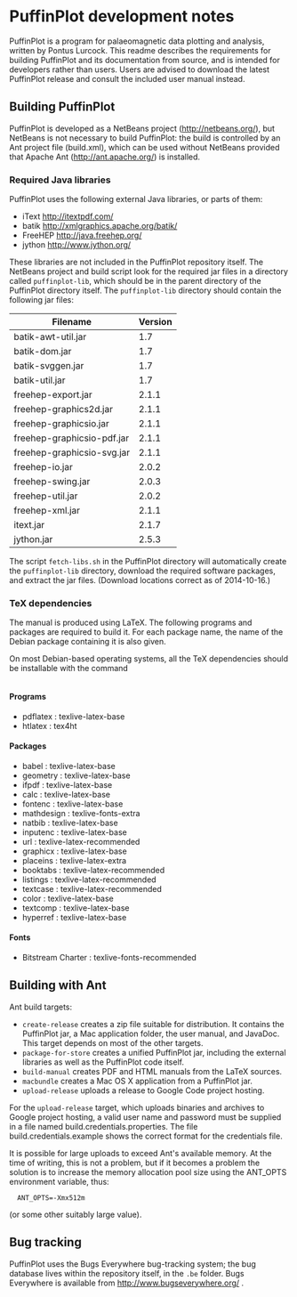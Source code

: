 # PuffinPlot development notes

PuffinPlot is a program for palaeomagnetic data plotting and analysis,
written by Pontus Lurcock. This readme describes the requirements for
building PuffinPlot and its documentation from source, and is intended
for developers rather than users. Users are advised to download the
latest PuffinPlot release and consult the included user manual instead.

## Building PuffinPlot

PuffinPlot is developed as a NetBeans project (http://netbeans.org/),
but NetBeans is not necessary to build PuffinPlot: the build is
controlled by an Ant project file (build.xml), which can be used without
NetBeans provided that Apache Ant (http://ant.apache.org/) is installed.

### Required Java libraries

PuffinPlot uses the following external Java libraries, or parts of them:

* iText http://itextpdf.com/
* batik http://xmlgraphics.apache.org/batik/
* FreeHEP http://java.freehep.org/
* jython http://www.jython.org/

These libraries are not included in the PuffinPlot repository itself.
The NetBeans project and build script look for the required jar files
in a directory called `puffinplot-lib`, which should be in the parent
directory of the PuffinPlot directory itself. The `puffinplot-lib`
directory should contain the following jar files:

| Filename                    | Version                  |
| --------------------------- | ------------------------ |
| batik-awt-util.jar          | 1.7                      |
| batik-dom.jar               | 1.7                      |
| batik-svggen.jar            | 1.7                      |
| batik-util.jar              | 1.7                      |
| freehep-export.jar          | 2.1.1                    |
| freehep-graphics2d.jar      | 2.1.1                    |
| freehep-graphicsio.jar      | 2.1.1                    |
| freehep-graphicsio-pdf.jar  | 2.1.1                    |
| freehep-graphicsio-svg.jar  | 2.1.1                    |
| freehep-io.jar              | 2.0.2                    |
| freehep-swing.jar           | 2.0.3                    |
| freehep-util.jar            | 2.0.2                    |
| freehep-xml.jar             | 2.1.1                    |
| itext.jar                   | 2.1.7                    |
| jython.jar                  | 2.5.3                    |

The script `fetch-libs.sh` in the PuffinPlot directory will
automatically create the `puffinplot-lib` directory, download the
required software packages, and extract the jar files. (Download
locations correct as of 2014-10-16.)

### TeX dependencies

The manual is produced using LaTeX. The following programs and packages are
required to build it. For each package name, the name of the Debian package
containing it is also given.

On most Debian-based operating systems, all the TeX dependencies should
be installable with the command

```sudo apt-get install tex4ht texlive-fonts-extra texlive-fonts-recommended texlive-latex-base texlive-latex-extra texlive-latex-recommended
```

#### Programs

* pdflatex : texlive-latex-base
* htlatex : tex4ht

#### Packages

* babel : texlive-latex-base
* geometry : texlive-latex-base
* ifpdf : texlive-latex-base
* calc : texlive-latex-base
* fontenc : texlive-latex-base
* mathdesign : texlive-fonts-extra
* natbib : texlive-latex-base
* inputenc : texlive-latex-base
* url : texlive-latex-recommended
* graphicx : texlive-latex-base
* placeins : texlive-latex-extra
* booktabs : texlive-latex-recommended
* listings : texlive-latex-recommended
* textcase : texlive-latex-recommended
* color : texlive-latex-base
* textcomp : texlive-latex-base
* hyperref : texlive-latex-base

#### Fonts

* Bitstream Charter : texlive-fonts-recommended

## Building with Ant

Ant build targets:

* `create-release` creates a zip file suitable for distribution.
It contains the PuffinPlot jar, a Mac application folder, the
user manual, and JavaDoc. This target depends on most of the
other targets.
* `package-for-store` creates a unified PuffinPlot jar, including
the external libraries as well as the PuffinPlot code itself.
* `build-manual` creates PDF and HTML manuals from the LaTeX sources.
* `macbundle` creates a Mac OS X application from a PuffinPlot jar.
* `upload-release` uploads a release to Google Code project hosting.

For the `upload-release` target, which uploads binaries and archives to
Google project hosting, a valid user name and password must be supplied
in a file named build.credentials.properties. The file
build.credentials.example shows the correct format for the credentials
file.

It is possible for large uploads to exceed Ant's available memory. At the
time of writing, this is not a problem, but if it becomes a problem
the solution is to increase the memory allocation pool size using
the ANT_OPTS environment variable, thus:

```
  ANT_OPTS=-Xmx512m
```

(or some other suitably large value).

## Bug tracking

PuffinPlot uses the Bugs Everywhere bug-tracking system; the bug
database lives within the repository itself, in the `.be` folder. Bugs
Everywhere is available from http://www.bugseverywhere.org/ .

